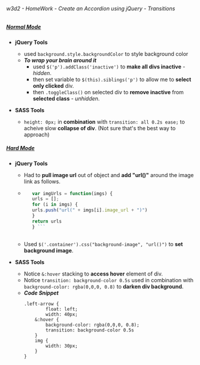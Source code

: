 ###### w3d2 - HomeWork - Create an Accordion using jQuery - Transitions

##### [*__Normal__ Mode*](https://jjrajani.github.io/w3d1_HW/normalMode/index.html)
* **jQuery Tools**
    * used `background.style.backgroundColor` to style background color
    * **_To wrap your brain around it_**
        * used `$('p').addClass('inactive')` to **make all divs inactive** - _hidden_.
        * then set variable to `$(this).siblings('p')` to allow me to **select only clicked** div.
        * then `.toggleClass()` on selected div to **remove inactive** from **selected class** - _unhidden_.


* **SASS Tools**
    * `height: 0px;` in **combination** with `transition: all 0.2s ease;` to acheive slow **collapse of div**. (Not sure that's the best way to approach)


##### [*__Hard__ Mode*](https://jjrajani.github.io/w3d1_HW/hardMode/index.html)

* **jQuery Tools**
    * Had to **pull image url** out of object and **add "url()"** around the image link as follows.
        
    *    ``` javascript
            var imgUrls = function(imgs) {
            urls = [];
            for (i in imgs) {
            urls.push("url(" + imgs[i].image_url + ")")
            }
            return urls
            } ```
        
    * Used `$('.container').css("background-image", "url()")` to **set background image**.


* **SASS Tools**
    * Notice `&:hover` stacking to **access hover** element of div.
    * Notice `transition: background-color 0.5s` used in combination with `background-color: rgba(0,0,0, 0.8)` to **darken div background**.
    * **_Code Snippet_**
        ``` 
        .left-arrow {
                float: left;
                width: 40px;
            &:hover {
                background-color: rgba(0,0,0, 0.8);
                transition: background-color 0.5s
            }
            img {
                width: 30px;
            }
        }